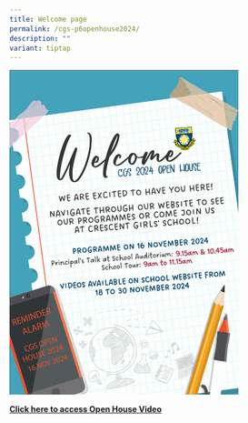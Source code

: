 ```yaml
---
title: Welcome page
permalink: /cgs-p6openhouse2024/
description: ""
variant: tiptap
---
```

<div class="isomer-image-wrapper">
<img style="width: 80%;" height="auto" width="100%" alt="Welcome message 2024" src="/images/CGS%20open%20house/CGS_OpenHouse2024_Website_Message.png">
</div>
<p><strong><a href="/cgs-p6openhouse2024/programmes/openhouse2024-general/" rel="noopener nofollow" target="_blank">Click here to access Open House Video</a></strong>
</p>